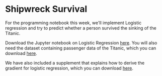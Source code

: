 # Shipwreck Survival

For the programming notebook this week, we'll implement Logistic regression and
try to predict whether a person survived the sinking of the Titanic.

Download the Jupyter notebook on Logistic Regression [here](data/Logistic_Regression.ipynb). 
You will also need the dataset containing passenger data of the Titanic, which
you can download [here](data/titanic.csv).

We have also included a supplement that explains how to derive the gradient for
logistic regression, which you can download [here](data/logistic_derivative.pdf).
